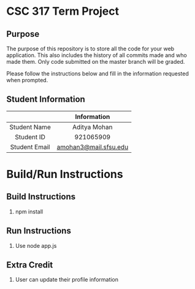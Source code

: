 # CSC 317 Term Project

## Purpose

The purpose of this repository is to store all the code for your web application. This also includes the history of all commits made and who made them. Only code submitted on the master branch will be graded.

Please follow the instructions below and fill in the information requested when prompted.

## Student Information

|               | Information   |
|:-------------:|:-------------:|
| Student Name  | Aditya Mohan  |
| Student ID    | 921065909     |
| Student Email    | amohan3@mail.sfsu.edu     |




# Build/Run Instructions

## Build Instructions
1. npm install


## Run Instructions
1. Use node app.js

## Extra Credit
1. User can update their profile information
 
